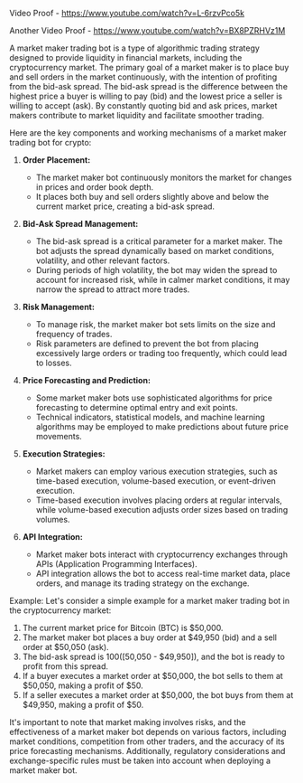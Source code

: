 Video Proof - https://www.youtube.com/watch?v=L-6rzvPco5k

Another Video Proof - https://www.youtube.com/watch?v=BX8PZRHVz1M

A market maker trading bot is a type of algorithmic trading strategy designed to provide liquidity in financial markets, including the cryptocurrency market. The primary goal of a market maker is to place buy and sell orders in the market continuously, with the intention of profiting from the bid-ask spread. The bid-ask spread is the difference between the highest price a buyer is willing to pay (bid) and the lowest price a seller is willing to accept (ask). By constantly quoting bid and ask prices, market makers contribute to market liquidity and facilitate smoother trading.

Here are the key components and working mechanisms of a market maker trading bot for crypto:

1. **Order Placement:**
   - The market maker bot continuously monitors the market for changes in prices and order book depth.
   - It places both buy and sell orders slightly above and below the current market price, creating a bid-ask spread.

2. **Bid-Ask Spread Management:**
   - The bid-ask spread is a critical parameter for a market maker. The bot adjusts the spread dynamically based on market conditions, volatility, and other relevant factors.
   - During periods of high volatility, the bot may widen the spread to account for increased risk, while in calmer market conditions, it may narrow the spread to attract more trades.

3. **Risk Management:**
   - To manage risk, the market maker bot sets limits on the size and frequency of trades.
   - Risk parameters are defined to prevent the bot from placing excessively large orders or trading too frequently, which could lead to losses.

4. **Price Forecasting and Prediction:**
   - Some market maker bots use sophisticated algorithms for price forecasting to determine optimal entry and exit points.
   - Technical indicators, statistical models, and machine learning algorithms may be employed to make predictions about future price movements.

5. **Execution Strategies:**
   - Market makers can employ various execution strategies, such as time-based execution, volume-based execution, or event-driven execution.
   - Time-based execution involves placing orders at regular intervals, while volume-based execution adjusts order sizes based on trading volumes.

6. **API Integration:**
   - Market maker bots interact with cryptocurrency exchanges through APIs (Application Programming Interfaces).
   - API integration allows the bot to access real-time market data, place orders, and manage its trading strategy on the exchange.

Example:
Let's consider a simple example for a market maker trading bot in the cryptocurrency market:

1. The current market price for Bitcoin (BTC) is $50,000.
2. The market maker bot places a buy order at $49,950 (bid) and a sell order at $50,050 (ask).
3. The bid-ask spread is $100 ([$50,050 - $49,950]), and the bot is ready to profit from this spread.
4. If a buyer executes a market order at $50,000, the bot sells to them at $50,050, making a profit of $50.
5. If a seller executes a market order at $50,000, the bot buys from them at $49,950, making a profit of $50.

It's important to note that market making involves risks, and the effectiveness of a market maker bot depends on various factors, including market conditions, competition from other traders, and the accuracy of its price forecasting mechanisms. Additionally, regulatory considerations and exchange-specific rules must be taken into account when deploying a market maker bot.
